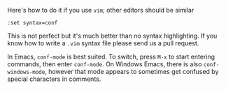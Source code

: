 Here's how to do it if you use `vim`; other editors should be similar
```
:set syntax=conf
```
This is not perfect but it's much better than no syntax highlighting. If you know how to write a `.vim` syntax file please send us a pull request.

In Emacs, `conf-mode` is best suited. To switch, press `M-x` to start entering commands, then enter `conf-mode`. On Windows Emacs, there is also `conf-windows-mode`, however that mode appears to sometimes get confused by special characters in comments.
